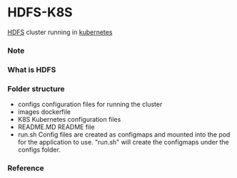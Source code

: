 # HDFS-K8S
[HDFS](https://hadoop.apache.org/docs/current/hadoop-project-dist/hadoop-hdfs/HdfsDesign.html) cluster running in [kubernetes](https://kubernetes.io/)
### Note

### What is HDFS

### Folder structure
* configs
    configuration files for running the cluster
* images
    dockerfile
* K8S
    Kubernetes configuration files
* README.MD
    README file
* run.sh
    Config files are created as configmaps and mounted into the pod for the application to use. "run.sh" will create the configmaps under the configs folder.

### Reference


